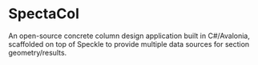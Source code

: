 # SpectaCol

An open-source concrete column design application built in C#/Avalonia, scaffolded on top of Speckle to provide multiple data sources for section geometry/results.
